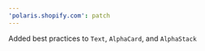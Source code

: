 ```yaml
---
'polaris.shopify.com': patch
---
```


Added best practices to `Text`, `AlphaCard`, and `AlphaStack`
